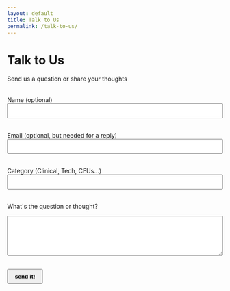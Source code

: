 ```yaml
---
layout: default
title: Talk to Us
permalink: /talk-to-us/
---
```


<h1>Talk to Us</h1>

<p>Send us a question or share your thoughts</p>

<form
  id="contact-form"
  action="https://formspree.io/f/mvgqakzo"
  method="POST"
  style="max-width: 600px; margin: 2rem auto;"
>
  <label for="name">Name (optional)</label><br>
  <input type="text" id="name" name="name" style="width: 100%; padding: 0.5rem;"><br><br>

  <label for="email">Email (optional, but needed for a reply)</label><br>
  <input type="email" id="email" name="_replyto" style="width: 100%; padding: 0.5rem;"><br><br>

  <label for="category">Category (Clinical, Tech, CEUs...)</label><br>
  <input type="text" id="category" name="category" style="width: 100%; padding: 0.5rem;"><br><br>

  <label for="message">What's the question or thought?</label><br>
  <textarea id="message" name="message" required rows="5" style="width: 100%; padding: 0.5rem;"></textarea><br><br>

  <button type="submit" style="padding: 0.5rem 1rem; font-weight: bold;">send it!</button>
</form>

<div id="thank-you" style="display: none; text-align: center; margin-top: 2rem;">
  <h2>Thanks a bunch!</h2>
  <p>We’ll get back to you as soon as we can.</p>
</div>

<script>
  const form = document.getElementById('contact-form');
  const thankYou = document.getElementById('thank-you');

  form.addEventListener('submit', async function(event) {
    event.preventDefault();

    const formData = new FormData(form);
    const action = form.getAttribute('action');

    try {
      const response = await fetch(action, {
        method: 'POST',
        body: formData,
        headers: {
          'Accept': 'application/json'
        }
      });

      if (response.ok) {
        form.style.display = 'none';
        thankYou.style.display = 'block';
      } else {
        alert('Something went wrong. Please try again later.');
      }
    } catch (error) {
      alert('Error submitting form. Please try again.');
    }
  });
</script>
